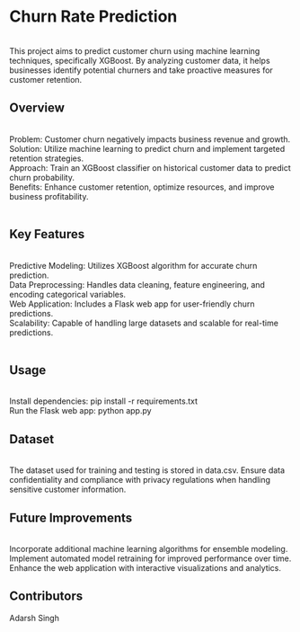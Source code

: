 <h1>Churn Rate Prediction</h1>
<br>
This project aims to predict customer churn using machine learning techniques, specifically XGBoost. By analyzing customer data, it helps businesses identify potential churners and take proactive measures for customer retention.
<br>
<h2>Overview</h2>
<br>
Problem: Customer churn negatively impacts business revenue and growth.<br>
Solution: Utilize machine learning to predict churn and implement targeted retention strategies.<br>
Approach: Train an XGBoost classifier on historical customer data to predict churn probability.<br>
Benefits: Enhance customer retention, optimize resources, and improve business profitability.<br>
<br>
<h2>Key Features</h2>
<br>
Predictive Modeling: Utilizes XGBoost algorithm for accurate churn prediction.<br>
Data Preprocessing: Handles data cleaning, feature engineering, and encoding categorical variables.<br>
Web Application: Includes a Flask web app for user-friendly churn predictions.<br>
Scalability: Capable of handling large datasets and scalable for real-time predictions.<br>
<br>
<h2>Usage</h2>
<br>
Install dependencies: pip install -r requirements.txt<br>
Run the Flask web app: python app.py
<br>
<h2>Dataset</h2>
<br>
The dataset used for training and testing is stored in data.csv.
Ensure data confidentiality and compliance with privacy regulations when handling sensitive customer information.
<br>
<h2>Future Improvements</h2>
<br>
Incorporate additional machine learning algorithms for ensemble modeling.
Implement automated model retraining for improved performance over time.
Enhance the web application with interactive visualizations and analytics.<br>
<h2>Contributors</h2>
Adarsh Singh
